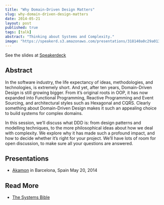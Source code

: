 ```yaml
---
title: "Why Domain-Driven Design Matters"
slug: why-domain-driven-design-matters
date: 2014-05-21
layout: post
published: true
tags: [talk]
abstract: "Thinking about Systems and Complexity."
image: "https://speakerd.s3.amazonaws.com/presentations/318140a0c29a013152315aee9e57b660/slide_0.jpg?1400624346"
---
```



<script async class="speakerdeck-embed" data-id="318140a0c29a013152315aee9e57b660" data-ratio="1.33333333333333" src="//speakerdeck.com/assets/embed.js"></script>
See the slides at [Speakerdeck](https://speakerdeck.com/mathiasverraes/why-domain-driven-design-matters)

## Abstract

In the software industry, the life expectancy of ideas, methodologies, and technologies, is extremely short. And yet, after ten years, Domain-Driven Design is still growing bigger. From it’s original roots in OOP, it has now expanded into Functional Programming, Reactive Programming and Event Sourcing, and architectural styles such as Hexagonal and CQRS. Clearly something about Domain-Driven Design makes it such an appealing choice to build systems for complex domains.

In this session, we’ll discuss what DDD is: from design patterns and modelling techniques, to the more philosophical ideas about how we deal with complexity. We explore why it has made such a profound impact, and how to decide whether it’s right for your project. We’ll have lots of room for open discussion, to make sure all your questions are answered.


## Presentations

- [Akamon](http://akamon.com/) in Barcelona, Spain May 20, 2014


## Read More

- [The Systems Bible](http://verraes.net/2013/08/john-gall-systemantics-the-systems-bible/)


